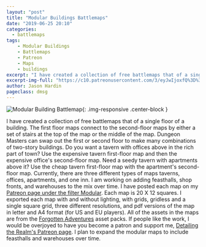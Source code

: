 ```yaml
---
layout: "post"
title: "Modular Buildings Battlemaps"
date: "2019-06-25 20:10"
categories:
  - battlemaps  
tags:
    - Modular Buildings
    - Battlemaps
    - Patreon
    - Maps
    - buildings
excerpt: "I have created a collection of free battlemaps that of a single floor of a building. The first floor maps connect to the second-floor maps by either a set of stairs at the top of the map or the middle of the map.  Dungeon Masters can swap out the first or second floor to make many combinations of two-story buildings."
excerpt-img-full: "https://c10.patreonusercontent.com/3/eyJwIjoxfQ%3D%3D/patreon-media/p/post/37546080/e984614984c44643820f46093217fd64/1.jpg?token-time=1597372757&token-hash=DZ4cbJDCwXMEl57ltPk5QFBfy_bKCMlZem0aQkswGOY%3D"
author: Jason Hardin
pageclass: dmsg
---
```

![Modular Building Battlemap](https://c10.patreonusercontent.com/3/eyJwIjoxfQ%3D%3D/patreon-media/p/post/37546080/e984614984c44643820f46093217fd64/1.jpg?token-time=1597372757&token-hash=DZ4cbJDCwXMEl57ltPk5QFBfy_bKCMlZem0aQkswGOY%3D){: .img-responsive  .center-block }

I have created a collection of free battlemaps that of a single floor of a building. The first floor maps connect to the second-floor maps by either a set of stairs at the top of the map or the middle of the map.  Dungeon Masters can swap out the first or second floor to make many combinations of two-story buildings.
Do you want a tavern with offices above in the rich part of town? Use the expensive tavern first-floor map and then the expensive office's second-floor map. Need a seedy tavern with apartments above it? Use the cheap tavern first-floor map with the apartment's second-floor map. Currently, there are three different types of maps taverns, offices, apartments, and one inn. I am working on adding feasthalls, shop fronts, and warehouses to the mix over time.
I have posted each map on my [Patreon page under the filter Modular](https://www.patreon.com/detailingtherealm/posts?filters%5Btag%5D=Modular). Each map is 20 X 12 squares. I exported each map with and without lighting, with grids, gridless and a single square grid, three different resolutions, and pdf versions of the map in letter and A4 format (for US and EU players). All of the assets in the maps are from the [Forgotten Adventures](https://www.patreon.com/detailingtherealm/posts?filters%5Btag%5D=Modular) asset packs.
If people like the work, I would be overjoyed to have you become a patron and support me, [Detailing the Realm's Patreon page](https://www.patreon.com/detailingtherealm/posts?filters%5Btag%5D=Modular). I plan to expand the modular maps to include feasthalls and warehouses over time.